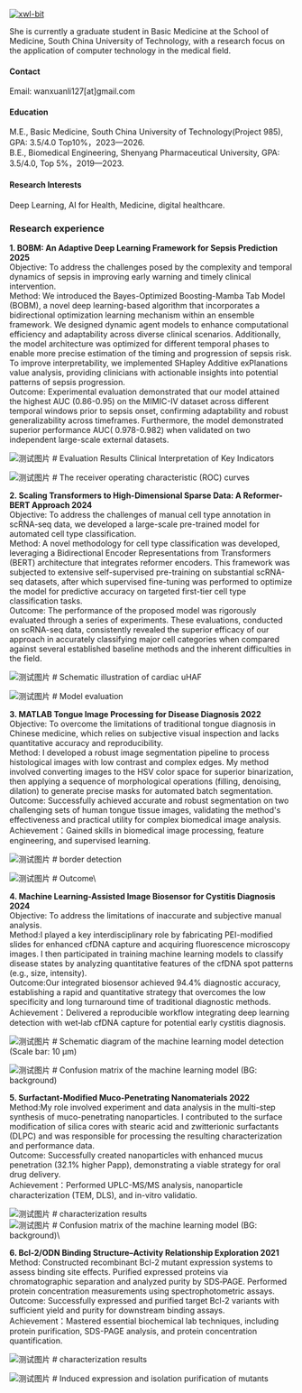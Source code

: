 

[![xwl-bit](https://img.shields.io/badge/senli1073-github-blue?logo=github)](https://github.com/xwl-bit)

She is currently a graduate student in Basic Medicine at the School of Medicine, South China University of Technology, with a research focus on the application of computer technology in the medical field.

#### Contact

Email: wanxuanli127[at]gmail.com

#### Education
M.E., Basic Medicine, South China University of Technology(Project 985), GPA: 3.5/4.0 Top10%，2023—2026.\
B.E., Biomedical Engineering, Shenyang Pharmaceutical University, GPA: 3.5/4.0, Top 5%，2019—2023.

#### Research Interests
Deep Learning,  AI for Health, Medicine, digital healthcare.

### Research experience
<strong>1. BOBM: An Adaptive Deep Learning Framework for Sepsis Prediction 2025</strong>\
Objective: To address the challenges posed by the complexity and temporal dynamics of sepsis in improving early warning and timely clinical intervention.\
Method: We introduced the Bayes-Optimized Boosting-Mamba Tab Model (BOBM), a novel deep learning-based algorithm that incorporates a bidirectional optimization learning mechanism within an ensemble framework. We designed dynamic agent models to enhance computational efficiency and adaptability across diverse clinical scenarios. Additionally, the model architecture was optimized for different temporal phases to enable more precise estimation of the timing and progression of sepsis risk. To improve interpretability, we implemented SHapley Additive exPlanations value analysis, providing clinicians with actionable insights into potential patterns of sepsis progression.\
Outcome: Experimental evaluation demonstrated that our model attained the highest AUC (0.86-0.95) on the MIMIC-IV dataset across different temporal windows prior to sepsis onset, confirming adaptability and robust generalizability across timeframes. Furthermore, the model demonstrated superior performance AUC( 0.978-0.982) when validated on two independent large-scale external datasets.

![测试图片](/static/assets/img/b1.jpeg)  # Evaluation Results Clinical Interpretation of Key Indicators

![测试图片](/static/assets/img/b2.jpeg)  # The receiver operating characteristic (ROC) curves

<strong>2. Scaling Transformers to High-Dimensional Sparse Data: A Reformer-BERT Approach 2024</strong>\
Objective: To address the challenges of manual cell type annotation in scRNA-seq data, we developed a large-scale pre-trained model for automated cell type classification.\
Method: A novel methodology for cell type classification was developed, leveraging a Bidirectional Encoder Representations from Transformers (BERT) architecture that integrates reformer encoders. This framework was subjected to extensive self-supervised pre-training on substantial scRNA-seq datasets, after which supervised fine-tuning was performed to optimize the model for predictive accuracy on targeted first-tier cell type classification tasks.\
Outcome: The performance of the proposed model was rigorously evaluated through a series of experiments. These evaluations, conducted on scRNA-seq data, consistently revealed the superior efficacy of our approach in accurately classifying major cell categories when compared against several established baseline methods and the inherent difficulties in the field.

![测试图片](/static/assets/img/b3.jpeg)  # Schematic illustration of cardiac uHAF

![测试图片](/static/assets/img/b4.jpeg)  # Model evaluation

<strong>3. MATLAB Tongue Image Processing for Disease Diagnosis 2022 </strong>\
Objective: To overcome the limitations of traditional tongue diagnosis in Chinese medicine, which relies on subjective visual inspection and lacks quantitative accuracy and reproducibility.\
Method: I developed a robust image segmentation pipeline to process histological images with low contrast and complex edges. My method involved converting images to the HSV color space for superior binarization, then applying a sequence of morphological operations (filling, denoising, dilation) to generate precise masks for automated batch segmentation.\
Outcome: Successfully achieved accurate and robust segmentation on two challenging sets of human tongue tissue images, validating the method's effectiveness and practical utility for complex biomedical image analysis.\
Achievement：Gained skills in biomedical image processing, feature engineering, and supervised learning.

![测试图片](/static/assets/img/b5.jpeg)  # border detection

![测试图片](/static/assets/img/b6.jpeg)  # Outcome\

<strong>4. Machine Learning-Assisted Image Biosensor for Cystitis Diagnosis 2024 </strong>\
Objective: To address the limitations of inaccurate and subjective manual analysis.\
Method:I played a key interdisciplinary role by fabricating PEI-modified slides for enhanced cfDNA capture and acquiring fluorescence microscopy images. I then participated in training machine learning models to classify disease states by analyzing quantitative features of the cfDNA spot patterns (e.g., size, intensity). \
Outcome:Our integrated biosensor achieved 94.4% diagnostic accuracy, establishing a rapid and quantitative strategy that overcomes the low specificity and long turnaround time of traditional diagnostic methods.\
Achievement：Delivered a reproducible workflow integrating deep learning detection with wet‑lab cfDNA capture for potential early cystitis diagnosis.

![测试图片](/static/assets/img/b7.jpeg)  # Schematic diagram of the machine learning model detection (Scale bar: 10 μm)

![测试图片](/static/assets/img/b8.jpeg)  # Confusion matrix of the machine learning model (BG: background)

<strong>5. Surfactant-Modified Muco-Penetrating Nanomaterials 2022 </strong>\
Method:My role involved experiment and data analysis in the multi-step synthesis of muco-penetrating nanoparticles. I contributed to the surface modification of silica cores with stearic acid and zwitterionic surfactants (DLPC) and was responsible for processing the resulting characterization and performance data.\
Outcome: Successfully created nanoparticles with enhanced mucus penetration (32.1% higher Papp), demonstrating a viable strategy for oral drug delivery.\
Achievement：Performed UPLC-MS/MS analysis, nanoparticle characterization (TEM, DLS), and in-vitro validatio.

![测试图片](/static/assets/img/b9.jpeg)  # characterization results\
![测试图片](/static/assets/img/b10.jpeg)  # Confusion matrix of the machine learning model (BG: background)\

<strong>6. Bcl-2/ODN Binding Structure–Activity Relationship Exploration 2021 </strong>\
Method: Constructed recombinant Bcl-2 mutant expression systems to assess binding site effects. Purified expressed proteins via chromatographic separation and analyzed purity by SDS‑PAGE. Performed protein concentration measurements using spectrophotometric assays.\
Outcome: Successfully expressed and purified target Bcl-2 variants with sufficient yield and purity for downstream binding assays.\
Achievement：Mastered essential biochemical lab techniques, including protein purification, SDS-PAGE analysis, and protein concentration quantification.

![测试图片](/static/assets/img/b11.jpeg)  # characterization results

![测试图片](/static/assets/img/b12.jpeg)  # Induced expression and isolation purification of mutants
